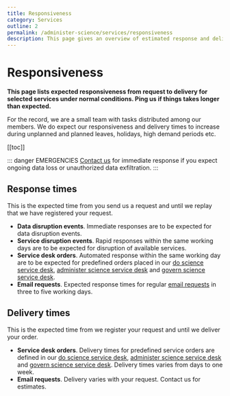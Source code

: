 ```yaml
---
title: Responsiveness
category: Services
outline: 2
permalink: /administer-science/services/responsiveness
description: This page gives an overview of estimated response and delivery times for HUNT Cloud services.
---
```


# Responsiveness

**This page lists expected responsiveness from request to delivery for selected services under normal conditions. Ping us if things takes longer than expected.**

For the record, we are a small team with tasks distributed among our members. We do expect our responsiveness and delivery times to increase during unplanned and planned leaves, holidays, high demand periods etc.

[[toc]]

::: danger EMERGENCIES
[Contact us](/contact) for immediate response if you expect ongoing data loss or unauthorized data exfiltration.
:::


## Response times

This is the expected time from you send us a request and until we replay that we have registered your request.

* **Data disruption events**. Immediate responses are to be expected for data disruption events.
* **Service disruption events**. Rapid responses within the same working days are to be expected for disruption of available services.
* **Service desk orders**. Automated response within the same working day are to be expected for predefined orders placed in our [do science service desk](/do-science/service-desk/), [administer science service desk](/administer-science/service-desk/) and [govern science service desk](/govern-science/service-desk/).
* **Email requests**. Expected response times for regular [email requests](/contact) in three to five working days.

## Delivery times

This is the expected time from we register your request and until we deliver your order.

* **Service desk orders**. Delivery times for predefined service orders are defined in our [do science service desk](/do-science/service-desk/), [administer science service desk](/administer-science/service-desk/) and [govern science service desk](/govern-science/service-desk/). Delivery times varies from days to one week.
* **Email requests**. Delivery varies with your request. Contact us for estimates.


